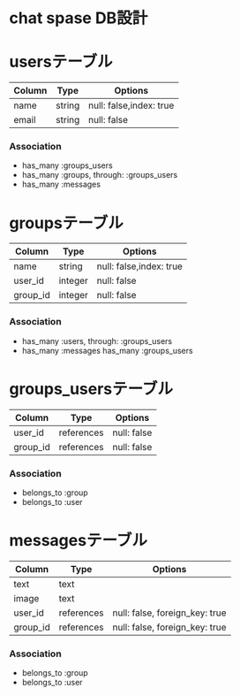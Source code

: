 # chat spase DB設計

# usersテーブル
|Column|Type|Options|
|------|----|-------|
|name|string|null: false,index: true|
|email|string|null: false|

### Association
- has_many :groups_users
- has_many :groups, through: :groups_users
- has_many :messages

# groupsテーブル

|Column|Type|Options|
|------|----|-------|
|name|string|null: false,index: true|
|user_id|integer|null: false|
|group_id|integer|null: false|

### Association
- has_many :users, through: :groups_users
- has_many :messages
has_many :groups_users

# groups_usersテーブル

|Column|Type|Options|
|------|----|-------|
|user_id|references|null: false|
|group_id|references|null: false|

### Association
- belongs_to :group
- belongs_to :user

# messagesテーブル

|Column|Type|Options|
|------|----|-------|
|text|text||
|image|text||
|user_id|references|null: false, foreign_key: true|
|group_id|references|null: false, foreign_key: true|

### Association
- belongs_to :group
- belongs_to :user